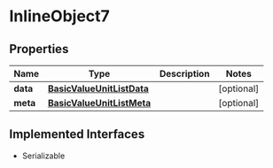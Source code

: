 

# InlineObject7


## Properties

Name | Type | Description | Notes
------------ | ------------- | ------------- | -------------
**data** | [**BasicValueUnitListData**](BasicValueUnitListData.md) |  |  [optional]
**meta** | [**BasicValueUnitListMeta**](BasicValueUnitListMeta.md) |  |  [optional]


## Implemented Interfaces

* Serializable


